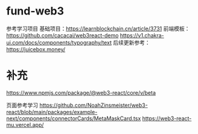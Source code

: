 # fund-web3
参考学习项目 
基础项目：https://learnblockchain.cn/article/3731
前端模板：https://github.com/cacacai/web3react-demo
https://v1.chakra-ui.com/docs/components/typography/text
后续更新参考：https://juicebox.money/

# 补充

https://www.npmjs.com/package/@web3-react/core/v/beta

页面参考学习
https://github.com/NoahZinsmeister/web3-react/blob/main/packages/example-next/components/connectorCards/MetaMaskCard.tsx
https://web3-react-mu.vercel.app/